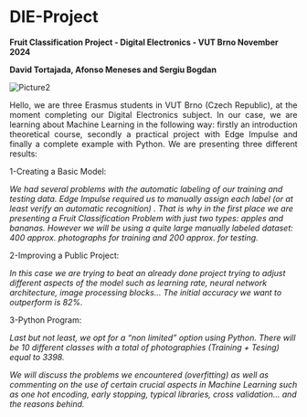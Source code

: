 # DIE-Project
**Fruit Classification Project - Digital Electronics - VUT Brno November 2024** 

**David Tortajada, Afonso Meneses and Sergiu Bogdan**

![Picture2](https://github.com/user-attachments/assets/47679d20-630a-4800-95c4-c9f8d8948e83)
 
<p align="justify">
Hello, we are three Erasmus students in VUT Brno (Czech Republic), at the moment completing our Digital Electronics subject. In our case, we are learning about Machine Learning in the following way: firstly an introduction theoretical course, secondly a practical project with Edge Impulse and finally a complete example with Python. We are presenting three different results:

1-Creating a Basic Model: 

_We had several problems with the automatic labeling of our training and testing data. Edge Impulse required us to manually assign each label (or at least verify an automatic recognition) . 
That is why in the first place we are presenting a Fruit Classification Problem with just two types: apples and bananas. However we will be using a quite large manually labeled dataset: 400 approx. photographs for training and 200 approx. for testing._

2-Improving a Public Project:

_In this case we are trying to beat an already done project trying to adjust different aspects of the model such as learning rate, neural network architecture, image processing blocks… The initial accuracy we want to outperform is 82%._

3-Python Program:

_Last but not least, we opt for a “non limited” option using Python. There will be 10 different classes with a total of photographies (Training + Tesing) equal to 3398._ 

_We will discuss the problems we encountered (overfitting) as well as commenting on the use of certain crucial aspects in Machine Learning such as one hot encoding, early stopping, typical libraries, cross validation… and the reasons behind._

 </p>
